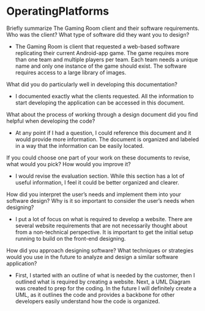 # OperatingPlatforms


Briefly summarize The Gaming Room client and their software requirements. Who was the client? What type of software did they want you to design?
- The Gaming Room is client that requested a web-based software replicating their current Android-app game. The game requires more than one team and multiple players per team. Each team needs a unique name and only one instance of the game should exist. The software requires access to a large library of images. 

What did you do particularly well in developing this documentation?
- I documented exactly what the clients requested. All the information to start developing the application can be accessed in this document. 

What about the process of working through a design document did you find helpful when developing the code?
- At any point if I had a question, I could reference this document and it would provide more information. The document is organized and labeled in a way that the information can be easily located. 

If you could choose one part of your work on these documents to revise, what would you pick? How would you improve it?
- I would revise the evaluation section. While this section has a lot of useful information, I feel it could be better organized and clearer. 

How did you interpret the user’s needs and implement them into your software design? Why is it so important to consider the user’s needs when designing?
- I put a lot of focus on what is required to develop a website. There are several website requirements that are not necessarily thought about from a non-technical perspective. It is important to get the initial setup running to build on the front-end designing. 

How did you approach designing software? What techniques or strategies would you use in the future to analyze and design a similar software application?
- First, I started with an outline of what is needed by the customer, then I outlined what is required by creating a website. Next, a UML Diagram was created to prep for the coding. In the future I will definitely create a UML, as it outlines the code and provides a backbone for other developers easily understand how the code is organized.
